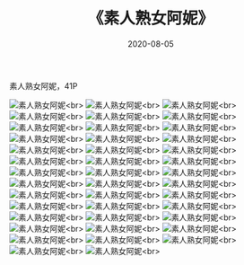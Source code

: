 ﻿---
layout: post
title: 《素人熟女阿妮》
date: 2020-08-05
img: http://photo.orgx.cf/%E6%80%A7%E6%84%9F/2019/素人熟女阿妮/000.jpg
tags: [美女,性感,泳衣]
---

素人熟女阿妮，41P

![素人熟女阿妮](http://photo.orgx.cf/%E6%80%A7%E6%84%9F/2019/素人熟女阿妮/001.jpg''素人熟女阿妮'')<br>
![素人熟女阿妮](http://photo.orgx.cf/%E6%80%A7%E6%84%9F/2019/素人熟女阿妮/002.jpg''素人熟女阿妮'')<br>
![素人熟女阿妮](http://photo.orgx.cf/%E6%80%A7%E6%84%9F/2019/素人熟女阿妮/003.jpg''素人熟女阿妮'')<br>
![素人熟女阿妮](http://photo.orgx.cf/%E6%80%A7%E6%84%9F/2019/素人熟女阿妮/004.jpg''素人熟女阿妮'')<br>
![素人熟女阿妮](http://photo.orgx.cf/%E6%80%A7%E6%84%9F/2019/素人熟女阿妮/005.jpg''素人熟女阿妮'')<br>
![素人熟女阿妮](http://photo.orgx.cf/%E6%80%A7%E6%84%9F/2019/素人熟女阿妮/006.jpg''素人熟女阿妮'')<br>
![素人熟女阿妮](http://photo.orgx.cf/%E6%80%A7%E6%84%9F/2019/素人熟女阿妮/007.jpg''素人熟女阿妮'')<br>
![素人熟女阿妮](http://photo.orgx.cf/%E6%80%A7%E6%84%9F/2019/素人熟女阿妮/008.jpg''素人熟女阿妮'')<br>
![素人熟女阿妮](http://photo.orgx.cf/%E6%80%A7%E6%84%9F/2019/素人熟女阿妮/009.jpg''素人熟女阿妮'')<br>
![素人熟女阿妮](http://photo.orgx.cf/%E6%80%A7%E6%84%9F/2019/素人熟女阿妮/010.jpg''素人熟女阿妮'')<br>
![素人熟女阿妮](http://photo.orgx.cf/%E6%80%A7%E6%84%9F/2019/素人熟女阿妮/011.jpg''素人熟女阿妮'')<br>
![素人熟女阿妮](http://photo.orgx.cf/%E6%80%A7%E6%84%9F/2019/素人熟女阿妮/012.jpg''素人熟女阿妮'')<br>
![素人熟女阿妮](http://photo.orgx.cf/%E6%80%A7%E6%84%9F/2019/素人熟女阿妮/013.jpg''素人熟女阿妮'')<br>
![素人熟女阿妮](http://photo.orgx.cf/%E6%80%A7%E6%84%9F/2019/素人熟女阿妮/014.jpg''素人熟女阿妮'')<br>
![素人熟女阿妮](http://photo.orgx.cf/%E6%80%A7%E6%84%9F/2019/素人熟女阿妮/015.jpg''素人熟女阿妮'')<br>
![素人熟女阿妮](http://photo.orgx.cf/%E6%80%A7%E6%84%9F/2019/素人熟女阿妮/016.jpg''素人熟女阿妮'')<br>
![素人熟女阿妮](http://photo.orgx.cf/%E6%80%A7%E6%84%9F/2019/素人熟女阿妮/017.jpg''素人熟女阿妮'')<br>
![素人熟女阿妮](http://photo.orgx.cf/%E6%80%A7%E6%84%9F/2019/素人熟女阿妮/018.jpg''素人熟女阿妮'')<br>
![素人熟女阿妮](http://photo.orgx.cf/%E6%80%A7%E6%84%9F/2019/素人熟女阿妮/019.jpg''素人熟女阿妮'')<br>
![素人熟女阿妮](http://photo.orgx.cf/%E6%80%A7%E6%84%9F/2019/素人熟女阿妮/020.jpg''素人熟女阿妮'')<br>
![素人熟女阿妮](http://photo.orgx.cf/%E6%80%A7%E6%84%9F/2019/素人熟女阿妮/021.jpg''素人熟女阿妮'')<br>
![素人熟女阿妮](http://photo.orgx.cf/%E6%80%A7%E6%84%9F/2019/素人熟女阿妮/022.jpg''素人熟女阿妮'')<br>
![素人熟女阿妮](http://photo.orgx.cf/%E6%80%A7%E6%84%9F/2019/素人熟女阿妮/023.jpg''素人熟女阿妮'')<br>
![素人熟女阿妮](http://photo.orgx.cf/%E6%80%A7%E6%84%9F/2019/素人熟女阿妮/024.jpg''素人熟女阿妮'')<br>
![素人熟女阿妮](http://photo.orgx.cf/%E6%80%A7%E6%84%9F/2019/素人熟女阿妮/025.jpg''素人熟女阿妮'')<br>
![素人熟女阿妮](http://photo.orgx.cf/%E6%80%A7%E6%84%9F/2019/素人熟女阿妮/026.jpg''素人熟女阿妮'')<br>
![素人熟女阿妮](http://photo.orgx.cf/%E6%80%A7%E6%84%9F/2019/素人熟女阿妮/027.jpg''素人熟女阿妮'')<br>
![素人熟女阿妮](http://photo.orgx.cf/%E6%80%A7%E6%84%9F/2019/素人熟女阿妮/028.jpg''素人熟女阿妮'')<br>
![素人熟女阿妮](http://photo.orgx.cf/%E6%80%A7%E6%84%9F/2019/素人熟女阿妮/029.jpg''素人熟女阿妮'')<br>
![素人熟女阿妮](http://photo.orgx.cf/%E6%80%A7%E6%84%9F/2019/素人熟女阿妮/030.jpg''素人熟女阿妮'')<br>
![素人熟女阿妮](http://photo.orgx.cf/%E6%80%A7%E6%84%9F/2019/素人熟女阿妮/031.jpg''素人熟女阿妮'')<br>
![素人熟女阿妮](http://photo.orgx.cf/%E6%80%A7%E6%84%9F/2019/素人熟女阿妮/032.jpg''素人熟女阿妮'')<br>
![素人熟女阿妮](http://photo.orgx.cf/%E6%80%A7%E6%84%9F/2019/素人熟女阿妮/033.jpg''素人熟女阿妮'')<br>
![素人熟女阿妮](http://photo.orgx.cf/%E6%80%A7%E6%84%9F/2019/素人熟女阿妮/034.jpg''素人熟女阿妮'')<br>
![素人熟女阿妮](http://photo.orgx.cf/%E6%80%A7%E6%84%9F/2019/素人熟女阿妮/035.jpg''素人熟女阿妮'')<br>
![素人熟女阿妮](http://photo.orgx.cf/%E6%80%A7%E6%84%9F/2019/素人熟女阿妮/036.jpg''素人熟女阿妮'')<br>
![素人熟女阿妮](http://photo.orgx.cf/%E6%80%A7%E6%84%9F/2019/素人熟女阿妮/037.jpg''素人熟女阿妮'')<br>
![素人熟女阿妮](http://photo.orgx.cf/%E6%80%A7%E6%84%9F/2019/素人熟女阿妮/038.jpg''素人熟女阿妮'')<br>
![素人熟女阿妮](http://photo.orgx.cf/%E6%80%A7%E6%84%9F/2019/素人熟女阿妮/039.jpg''素人熟女阿妮'')<br>
![素人熟女阿妮](http://photo.orgx.cf/%E6%80%A7%E6%84%9F/2019/素人熟女阿妮/040.jpg''素人熟女阿妮'')<br>
![素人熟女阿妮](http://photo.orgx.cf/%E6%80%A7%E6%84%9F/2019/素人熟女阿妮/041.jpg''素人熟女阿妮'')<br>
